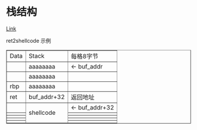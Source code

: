 # 栈结构

[Link](https://blog.csdn.net/m0_43405474/article/details/126546838)

ret2shellcode 示例

<table border='1'> <tbody> <tr> <td>Data</td> <td>Stack</td> <td>每格8字节</td> </tr> <tr> <td></td> <td>aaaaaaaa</td> <td>&lt;- buf_addr</td> </tr> <tr> <td></td> <td>aaaaaaaa</td> <td></td> </tr> <tr> <td>rbp</td> <td>aaaaaaaa</td> <td></td> </tr> <tr> <td>ret</td> <td>buf_addr+32</td> <td>返回地址</td> </tr> <tr> <td></td> <td rowspan="5">shellcode</td> <td>&lt;- buf_addr+32</td> </tr> <tr> <td></td> <td></td> </tr> <tr> <td></td> <td></td> </tr> <tr> <td></td> <td></td> </tr> <tr> <td></td> <td></td> </tr> </tbody> </table> </div>



